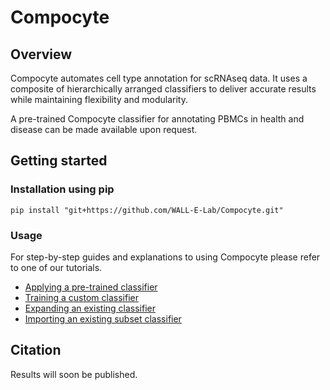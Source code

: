 # Compocyte

## Overview

Compocyte automates cell type annotation for scRNAseq data. It uses a composite of hierarchically arranged classifiers to deliver accurate results while maintaining flexibility and modularity.

A pre-trained Compocyte classifier for annotating PBMCs in health and disease can be made available upon request.

## Getting started

### Installation using pip

`pip install "git+https://github.com/WALL-E-Lab/Compocyte.git"`

### Usage

For step-by-step guides and explanations to using Compocyte please refer to one of our tutorials.

- [Applying a pre-trained classifier]()
- [Training a custom classifier]()
- [Expanding an existing classifier]()
- [Importing an existing subset classifier]()

## Citation

Results will soon be published.
